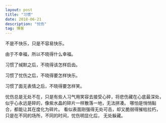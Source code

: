 ```yaml
---
layout: post
title: "习惯"
date: 2018-06-21 
description: "忧伤"
tag: 博客 
---   
```


不是不快乐，只是不容易快乐。

由于不幸福，所以不晓得什么幸福。

习惯了缄默之后，不晓得该怎样启齿。

习惯了忧伤之后，不晓得要怎样快乐。

习惯了面无表情之后，不晓得要怎样笑。

忧伤总是无处不在，只是有些人习气用笑容去接受心碎，将悲伤藏在心底最深处，似乎心永远是碎的，像紫水晶的碎片一样散落一地，无法拼凑。
哪怕是悄悄黏合，都能让其在度化为碎片。
看似表面刚强得无处可击，却又脆弱得摧枯拉朽，
只是在不同的场所，不同的时间，忧伤明显化后，
无处躲藏。　　
